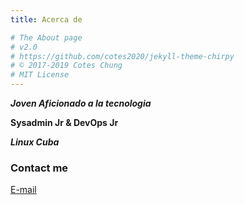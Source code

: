 ```yaml
---
title: Acerca de

# The About page
# v2.0
# https://github.com/cotes2020/jekyll-theme-chirpy
# © 2017-2019 Cotes Chung
# MIT License
---
```


**_Joven Aficionado a la tecnologia_**

**Sysadmin Jr & DevOps Jr**

**_Linux Cuba_**

### Contact me

[E-mail](mailto:lomv0209@gmail.com)
